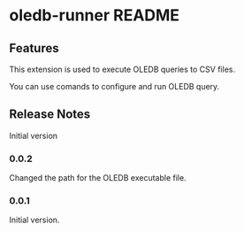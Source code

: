 # oledb-runner README

## Features
This extension is used to execute OLEDB queries to CSV files. 

You can use comands to configure and run OLEDB query.
## Release Notes

Initial version

### 0.0.2
Changed the path for the OLEDB executable file.

### 0.0.1
Initial version.